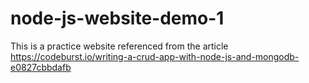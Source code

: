 # node-js-website-demo-1
This is a practice website referenced from the article https://codeburst.io/writing-a-crud-app-with-node-js-and-mongodb-e0827cbbdafb
